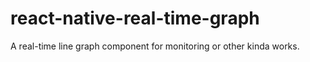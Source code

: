 # react-native-real-time-graph
A real-time line graph component for monitoring or other kinda works.
